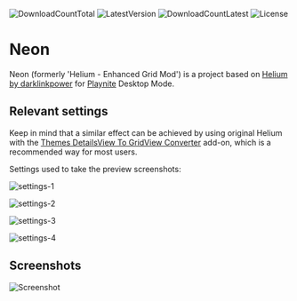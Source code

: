 ![DownloadCountTotal](https://img.shields.io/github/downloads/XenorPLxx/Helium-Enhanced-Grid-Mod/total?label=total%20downloads&style=for-the-badge)
![LatestVersion](https://img.shields.io/github/v/tag/XenorPLxx/Helium-Enhanced-Grid-Mod?label=Latest%20version&style=for-the-badge)
![DownloadCountLatest](https://img.shields.io/github/downloads/XenorPLxx/Helium-Enhanced-Grid-Mod/latest/total?style=for-the-badge)
![License](https://img.shields.io/github/license/XenorPLxx/Helium-Enhanced-Grid-Mod?style=for-the-badge)

# Neon 

Neon (formerly 'Helium - Enhanced Grid Mod') is a project based on [Helium by darklinkpower](https://github.com/darklinkpower/Helium) for [Playnite](https://github.com/JosefNemec/Playnite) Desktop Mode.

## Relevant settings

Keep in mind that a similar effect can be achieved by using original Helium with the [Themes DetailsView To GridView Converter](https://playnite.link/addons.html#ThemesDetailsViewToGridViewConverter_ef8a7226-eedc-478d-a506-92ee6c088aa3) add-on, which is a recommended way for most users.

Settings used to take the preview screenshots:

![settings-1](https://github.com/XenorPLxx/Helium-Enhanced-Grid-Mod/raw/master/screenshots/settings-1.png)

![settings-2](https://github.com/XenorPLxx/Helium-Enhanced-Grid-Mod/raw/master/screenshots/settings-2.png)

![settings-3](https://github.com/XenorPLxx/Helium-Enhanced-Grid-Mod/raw/master/screenshots/settings-3.png)

![settings-4](https://github.com/XenorPLxx/Helium-Enhanced-Grid-Mod/raw/master/screenshots/settings-4.png)

## Screenshots

![Screenshot](https://github.com/XenorPLxx/Helium-Enhanced-Grid-Mod/raw/master/screenshots/screenshot_01.jpg)

<!-- # Helium

Theme inspired by Steam for [Playnite](https://github.com/JosefNemec/Playnite) Desktop Mode.

Playnite forum thread: https://playnite.link/forum/thread-811.html

## Theme goals

- Use the Steam client as inspiration to create a polished Playnite UI.
- Achieve a more modern and clean design with the chosen pallete and things like rounded corners in certain elements like the windows, borders, buttons and controls.
- Improve the user experience with small animations in certain parts.
- Change the aesthetic without affecting functionality.
- Polish certain parts of the UI to give a better user experience.
- Different aesthetic of other available themes available by default in Playnite and created by the community.
- Achieve features that are not available by default on Playnite via community extensions

## Installation

1. Download the latest packaged `pthm` theme file from the [Releases page.](https://github.com/darklinkpower/Helium/releases/latest)
2. Open it to automatically install on Playnite or drag and drop it to the main Playnite window to start installation.

## Functionalities and features

- Full support for features available in the default Playnite Desktop themes
- Customization: Customization of certain aspects of the theme can be done via custom integration of the [ThemeModifier](https://github.com/Lacro59/playnite-thememodifier-plugin) extension.
- Achievements: via custom integration of the [SuccessStory](https://github.com/Lacro59/playnite-successstory-plugin) extension.
- HowLongToBeat data: via custom integration of the [HowLongToBeat](https://github.com/Lacro59/playnite-howlongtobeat-plugin) extension.
- Game statistics: via custom integration of the [GameActivity](https://github.com/Lacro59/playnite-gameactivity-plugin) extension.
- Screenshots: via custom integration of the [ScreenshotsVisualizer](https://github.com/Lacro59/playnite-screenshotsvisualizer-plugin) extension.
- Duplicate copies handling: via custom integration of the [DuplicateHider](https://github.com/felixkmh/DuplicateHider) extension.
- Logos: download of logos for use in the theme via [Extra Metadata Tools](https://playnite.link/forum/thread-575.html) extension.
- Videos: download of trailer and microtrailer videos for use in the theme via [Extra Metadata Tools Video](https://playnite.link/forum/thread-575.html) extension.

## Screenshots

![Screenshot](https://raw.githubusercontent.com/darklinkpower/Helium/master/screenshots/screenshot_01.jpg)

![Screenshot](https://raw.githubusercontent.com/darklinkpower/Helium/master/screenshots/screenshot_02.jpg)

![Screenshot](https://raw.githubusercontent.com/darklinkpower/Helium/master/screenshots/screenshot_03.jpg) -->
